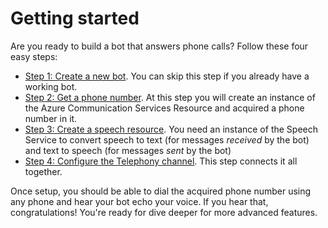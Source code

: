 # Getting started

Are you ready to build a bot that answers phone calls? Follow these four easy steps:

* [Step 1: Create a new bot](CreateBot.md). You can skip this step if you already have a working bot.
* [Step 2: Get a phone number](https://docs.microsoft.com/en-us/azure/communication-services/quickstarts/create-communication-resource). At this step you will create an instance of the Azure Communication Services Resource and acquired a phone number in it.
* [Step 3: Create a speech resource](CreateSpeechResource.md). You need an instance of the Speech Service to convert speech to text (for messages _received_ by the bot) and text to speech (for messages _sent_ by the bot)
* [Step 4: Configure the Telephony channel](EnableTelephony.md). This step connects it all together.

Once setup, you should be able to dial the acquired phone number using any phone and hear your bot echo your voice. If you hear that, congratulations! You're ready for dive deeper for more advanced features.
